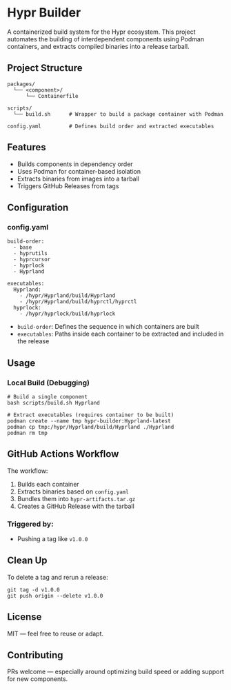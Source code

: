 # Hypr Builder

A containerized build system for the Hypr ecosystem. This project automates the building of interdependent components using Podman containers, and extracts compiled binaries into a release tarball.

## Project Structure

    packages/
      └── <component>/
          └── Containerfile

    scripts/
      └── build.sh      # Wrapper to build a package container with Podman

    config.yaml         # Defines build order and extracted executables

## Features

- Builds components in dependency order
- Uses Podman for container-based isolation
- Extracts binaries from images into a tarball
- Triggers GitHub Releases from tags

## Configuration

### config.yaml

    build-order:
      - base
      - hyprutils
      - hyprcursor
      - hyprlock
      - Hyprland

    executables:
      Hyprland:
        - /hypr/Hyprland/build/Hyprland
        - /hypr/Hyprland/build/hyprctl/hyprctl
      hyprlock:
        - /hypr/hyprlock/build/hyprlock

- `build-order`: Defines the sequence in which containers are built
- `executables`: Paths inside each container to be extracted and included in the release

## Usage

### Local Build (Debugging)

    # Build a single component
    bash scripts/build.sh Hyprland

    # Extract executables (requires container to be built)
    podman create --name tmp hypr-builder:Hyprland-latest
    podman cp tmp:/hypr/Hyprland/build/Hyprland ./Hyprland
    podman rm tmp

## GitHub Actions Workflow

The workflow:

1. Builds each container 
2. Extracts binaries based on `config.yaml`
3. Bundles them into `hypr-artifacts.tar.gz`
4. Creates a GitHub Release with the tarball

### Triggered by:

- Pushing a tag like `v1.0.0`

## Clean Up

To delete a tag and rerun a release:

    git tag -d v1.0.0
    git push origin --delete v1.0.0

## License

MIT — feel free to reuse or adapt.

## Contributing

PRs welcome — especially around optimizing build speed or adding support for new components.


